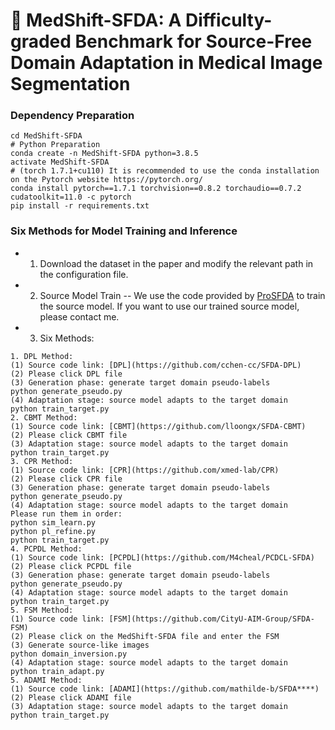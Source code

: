 # :page_facing_up: MedShift-SFDA: A Difficulty-graded Benchmark for Source-Free Domain Adaptation in Medical Image Segmentation

### Dependency Preparation
```shell
cd MedShift-SFDA
# Python Preparation
conda create -n MedShift-SFDA python=3.8.5
activate MedShift-SFDA
# (torch 1.7.1+cu110) It is recommended to use the conda installation on the Pytorch website https://pytorch.org/
conda install pytorch==1.7.1 torchvision==0.8.2 torchaudio==0.7.2 cudatoolkit=11.0 -c pytorch
pip install -r requirements.txt
```
### Six Methods for Model Training and Inference
- 1. Download the dataset in the paper and modify the relevant path in the configuration file.
- 2. Source Model Train
   -- We use the code provided by [ProSFDA](https://github.com/ShishuaiHu/ProSFDA) to train the source model. If you want to use our trained source model, please contact me.
- 3. Six Methods: 
```shell
1. DPL Method:
(1) Source code link: [DPL](https://github.com/cchen-cc/SFDA-DPL)
(2) Please click DPL file
(3) Generation phase: generate target domain pseudo-labels
python generate_pseudo.py
(4) Adaptation stage: source model adapts to the target domain
python train_target.py
2. CBMT Method:
(1) Source code link: [CBMT](https://github.com/lloongx/SFDA-CBMT)
(2) Please click CBMT file
(3) Adaptation stage: source model adapts to the target domain
python train_target.py
3. CPR Method:
(1) Source code link: [CPR](https://github.com/xmed-lab/CPR)
(2) Please click CPR file
(3) Generation phase: generate target domain pseudo-labels
python generate_pseudo.py
(4) Adaptation stage: source model adapts to the target domain
Please run them in order:
python sim_learn.py
python pl_refine.py
python train_target.py
4. PCPDL Method:
(1) Source code link: [PCPDL](https://github.com/M4cheal/PCDCL-SFDA)
(2) Please click PCPDL file
(3) Generation phase: generate target domain pseudo-labels
python generate_pseudo.py
(4) Adaptation stage: source model adapts to the target domain
python train_target.py
5. FSM Method:
(1) Source code link: [FSM](https://github.com/CityU-AIM-Group/SFDA-FSM)
(2) Please click on the MedShift-SFDA file and enter the FSM
(3) Generate source-like images
python domain_inversion.py
(4) Adaptation stage: source model adapts to the target domain
python train_adapt.py 
5. ADAMI Method:
(1) Source code link: [ADAMI](https://github.com/mathilde-b/SFDA****)
(2) Please click ADAMI file
(3) Adaptation stage: source model adapts to the target domain
python train_target.py

